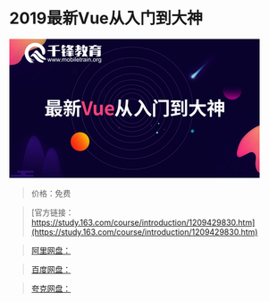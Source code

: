 # 2019最新Vue从入门到大神

![img](../../../assets/study163/free/aceeee607eab4f94b52600fe22822216.jpg)

> 价格：免费

> [官方链接：https://study.163.com/course/introduction/1209429830.htm](https://study.163.com/course/introduction/1209429830.htm)

> [阿里网盘：]()

> [百度网盘：]()

> [夸克网盘：]()
